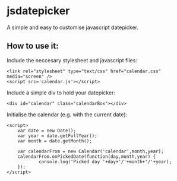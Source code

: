 # jsdatepicker
A simple and easy to customise javascript datepicker.

## How to use it:

Include the neccesary stylesheet and javascript files:
```
<link rel="stylesheet" type="text/css" href="calendar.css" media="screen" />
<script src='calendar.js'></script>
```

Include a simple div to hold your datepicker:
```
<div id="calendar" class="calendarBox"></div>
```

Initialise the calendar (e.g. with the current date):
```
<script>
	var date = new Date();
	var year = date.getFullYear();
	var month = date.getMonth();
	
    var calendarFrom = new Calendar('calendar',month,year);
    calendarFrom.onPickedDate(function(day,month,year) {
			console.log('Picked day '+day+'/'+month+'/'+year);
    });	
</script>
```
